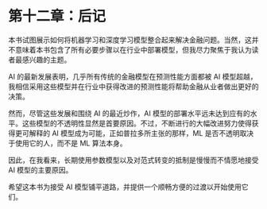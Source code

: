 # 第十二章：后记

本书试图展示如何将机器学习和深度学习模型整合起来解决金融问题。当然，这并不意味着本书包含了所有必要步骤以在行业中部署模型，但我尽力聚焦于我认为读者最感兴趣的主题。

AI 的最新发展表明，几乎所有传统的金融模型在预测性能方面都被 AI 模型超越，我相信采用这些模型并在行业中获得改进的预测性能将帮助金融从业者做出更好的决策。

然而，尽管这些发展和围绕 AI 的最近炒作，AI 模型的部署水平远未达到应有的水平。这些模型的不透明性显然是首要原因。不过，不断进行的大幅改进努力使得获得更可解释的 AI 模型成为可能，正如普拉多所主张的那样，ML 是否不透明取决于使用它的人，而不是 ML 算法本身。

因此，在我看来，长期使用参数模型以及对范式转变的抵制是慢慢而不情愿地接受 AI 模型的主要原因。

希望这本书为接受 AI 模型铺平道路，并提供一个顺畅方便的过渡以开始使用它们。
